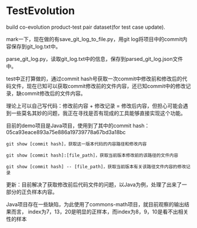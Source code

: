 # TestEvolution
build co-evolution product-test pair dataset(for test case update).

mark一下，现在做的有save_git_log_to_file.py，用git log将项目中的commit内容保存到git_log.txt中。

parse_git_log.py，读取git_log.txt中的信息，保存到parsed_git_log.json文件中。

test中正打算做的，通过commit hash号获取一次commit中修改前和修改后的代码文件，现在已知可以获取commit修改前的文件内容，还已知commit中的修改记录，缺commit修改后的文件内容。

理论上可以自己写代码：修改前内容 + 修改记录 = 修改后内容，但担心可能会遇到一些莫名其妙的问题，我正在寻找是否有现成的工具能够直接实现这个功能。

目前的demo项目是Java项目，使用到了其中的commit hash：05ca93eace893a75e886a19739778a67bd3a18bc

```
git show [commit hash]，获取这一版本代码的内容路径和修改内容

git show [commit hash]:[file_path]，获取当前版本修改前的该路径的文件内容

git show [commit hash] -- [file_path]，获取当前版本有关该路径文件内容的修改记录
```

更新：目前解决了获取修改前后代码文件的问题，以Java为例，处理了出来了一部分的正负样本内容。

Java项目存在一些缺陷，为此使用了commons-math项目，就目前观察的输出结果而言，
index为7，13，20是明显的正样本，而index为8，9，10是看不出相关性的样本
